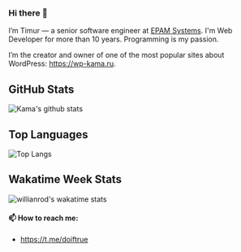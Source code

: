 ### Hi there 👋

I’m Timur — a senior software engineer at [EPAM Systems](https://www.epam.com/). I'm Web Developer for more than 10 years. Programming is my passion. 

I’m the creator and owner of one of the most popular sites about WordPress: https://wp-kama.ru.



## GitHub Stats
![Kama's github stats](https://github-readme-stats.vercel.app/api?username=doiftrue&show_icons=true&count_private=true&theme=default)


## Top Languages
![Top Langs](https://github-readme-stats.vercel.app/api/top-langs/?username=doiftrue&layout=compact)

## Wakatime Week Stats
![willianrod's wakatime stats](https://github-readme-stats.vercel.app/api/wakatime?username=kama)


#### 📫 How to reach me:

- https://t.me/doiftrue



<!--
**doiftrue/doiftrue** is a ✨ _special_ ✨ repository because its `README.md` (this file) appears on your GitHub profile.

Here are some ideas to get you started:

- 🔭 I’m currently working on ...
- 🌱 I’m currently learning ...
- 👯 I’m looking to collaborate on ...
- 🤔 I’m looking for help with ...
- 💬 Ask me about ...
- 📫 How to reach me: ...
- 😄 Pronouns: ...
- ⚡ Fun fact: ...
-->
